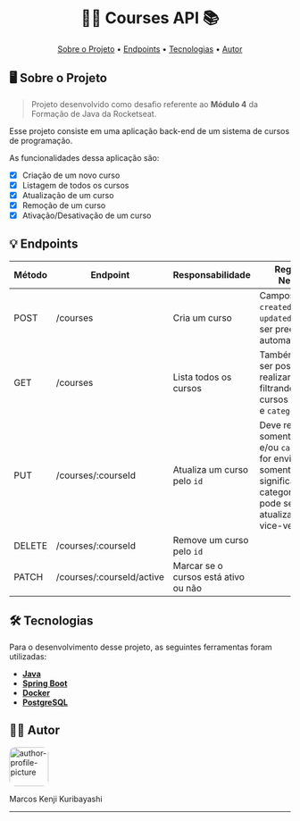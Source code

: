 <!-- CABEÇALHO -->
<div id="readme-top" align="center">
    <h1>
      👨‍💻 Courses API 📚
    </h1>
    <p>
        <a href="#%EF%B8%8F-sobre-o-projeto">Sobre o Projeto</a> •
        <a href="#-endpoints">Endpoints</a> •
        <a href="#%EF%B8%8F-tecnologias">Tecnologias</a> •
        <a href="#-autor">Autor</a>
    </p>
</div>

<!-- SOBRE O PROJETO -->

## 🖥️ Sobre o Projeto

> Projeto desenvolvido como desafio referente ao **Módulo 4** da Formação de Java da Rocketseat.

Esse projeto consiste em uma aplicação back-end de um sistema de cursos de programação.

As funcionalidades dessa aplicação são:

- [x] Criação de um novo curso
- [x] Listagem de todos os cursos
- [x] Atualização de um curso
- [x] Remoção de um curso
- [x] Ativação/Desativação de um curso 

<!-- ENDPOINTS -->

## 💡 Endpoints

| Método | Endpoint                  | Responsabilidade                                 | Regras de Negócio                                                                                                                         |
| ------ | ------------------------- | -------------------------------------------------| ----------------------------------------------------------------------------------------------------------------------------------------- |
| POST   | /courses                  | Cria um curso                                    | Campos `id`, `created_at` e `updated_at`devem ser preenchidos automaticamente                                                             |
| GET    | /courses                  | Lista todos os cursos                            | Também deve ser possível realizar busca, filtrando os cursos pelo `name` e `category`                                                     |                                                                                     
| PUT    | /courses/:courseId        | Atualiza um curso pelo `id`                      | Deve receber somente `name` e/ou `category`. Se for enviado somente o name, significa que o category não pode ser atualizado e vice-versa | 
| DELETE | /courses/:courseId        | Remove um curso pelo `id`                        |                                                                                                                                           |
| PATCH  | /courses/:courseId/active | Marcar se o cursos está ativo ou não             |                                                                                                                                           |

<!-- TECNOLOGIAS -->

## 🛠️ Tecnologias

Para o desenvolvimento desse projeto, as seguintes ferramentas foram utilizadas:

- **[Java](https://www.java.com/pt-BR/)**
- **[Spring Boot](https://spring.io/projects/spring-boot)**
- **[Docker](https://www.docker.com/)**
- **[PostgreSQL](https://www.postgresql.org/)**

## 👨‍💻 Autor

<img style="border-radius: 15%;" src="https://gitlab.com/uploads/-/system/user/avatar/8603970/avatar.png?width=400" width=70 alt="author-profile-picture"/>

Marcos Kenji Kuribayashi

---
